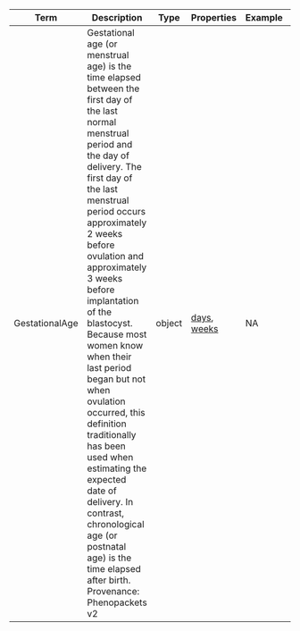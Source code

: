 |Term | Description | Type | Properties | Example | Enum|
| ---| ---| ---| ---| ---| --- |
| GestationalAge | Gestational age (or menstrual age) is the time elapsed between the first day of the last normal menstrual period and the day of delivery. The first day of the last menstrual period occurs approximately 2 weeks before ovulation and approximately 3 weeks before implantation of the blastocyst. Because most women know when their last period began but not when ovulation occurred, this definition traditionally has been used when estimating the expected date of delivery. In contrast, chronological age (or postnatal age) is the time elapsed after birth. Provenance: Phenopackets v2 | object | [days](https://phenopacket-schema.readthedocs.io/en/latest/building-blocks.html), [weeks](https://phenopacket-schema.readthedocs.io/en/latest/building-blocks.html) | NA | NA|
